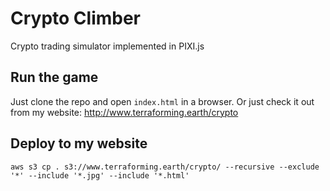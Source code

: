 # Crypto Climber

Crypto trading simulator implemented in PIXI.js

## Run the game

Just clone the repo and open `index.html` in a browser. Or just check it out from my website: http://www.terraforming.earth/crypto

## Deploy to my website

    aws s3 cp . s3://www.terraforming.earth/crypto/ --recursive --exclude '*' --include '*.jpg' --include '*.html'
